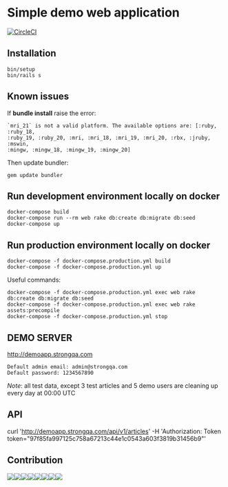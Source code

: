 Simple demo web application
==========================
[![CircleCI](https://circleci.com/gh/strongqa/demo_web_app.svg?style=svg)](https://circleci.com/gh/strongqa/demo_web_app)

## Installation

```
bin/setup
bin/rails s
```

## Known issues

If **bundle install** raise the error:

```
`mri_21` is not a valid platform. The available options are: [:ruby, :ruby_18,
:ruby_19, :ruby_20, :mri, :mri_18, :mri_19, :mri_20, :rbx, :jruby, :mswin,
:mingw, :mingw_18, :mingw_19, :mingw_20]
```

Then update bundler:

```
gem update bundler
```

## Run development environment locally on docker

```
docker-compose build
docker-compose run --rm web rake db:create db:migrate db:seed
docker-compose up
```

## Run production environment locally on docker

```
docker-compose -f docker-compose.production.yml build
docker-compose -f docker-compose.production.yml up
```

Useful commands:

```
docker-compose -f docker-compose.production.yml exec web rake db:create db:migrate db:seed
docker-compose -f docker-compose.production.yml exec web rake assets:precompile
docker-compose -f docker-compose.production.yml stop
```

## DEMO SERVER

http://demoapp.strongqa.com

```
Default admin email: admin@strongqa.com
Default password: 1234567890
```

*Note*: all test data, except 3 test articles and 5 demo users are cleaning up every day at 00:00 UTC

## API

curl 'http://demoapp.strongqa.com/api/v1/articles' -H 'Authorization: Token token="97f85fa997125c758a67213c44e1c0543a603f3819b31456b9"'

## Contribution

[![](https://sourcerer.io/fame/romikoops/strongqa/demo_web_app/images/0)](https://sourcerer.io/fame/romikoops/strongqa/demo_web_app/links/0)[![](https://sourcerer.io/fame/romikoops/strongqa/demo_web_app/images/1)](https://sourcerer.io/fame/romikoops/strongqa/demo_web_app/links/1)[![](https://sourcerer.io/fame/romikoops/strongqa/demo_web_app/images/2)](https://sourcerer.io/fame/romikoops/strongqa/demo_web_app/links/2)[![](https://sourcerer.io/fame/romikoops/strongqa/demo_web_app/images/3)](https://sourcerer.io/fame/romikoops/strongqa/demo_web_app/links/3)[![](https://sourcerer.io/fame/romikoops/strongqa/demo_web_app/images/4)](https://sourcerer.io/fame/romikoops/strongqa/demo_web_app/links/4)[![](https://sourcerer.io/fame/romikoops/strongqa/demo_web_app/images/5)](https://sourcerer.io/fame/romikoops/strongqa/demo_web_app/links/5)[![](https://sourcerer.io/fame/romikoops/strongqa/demo_web_app/images/6)](https://sourcerer.io/fame/romikoops/strongqa/demo_web_app/links/6)[![](https://sourcerer.io/fame/romikoops/strongqa/demo_web_app/images/7)](https://sourcerer.io/fame/romikoops/strongqa/demo_web_app/links/7)
